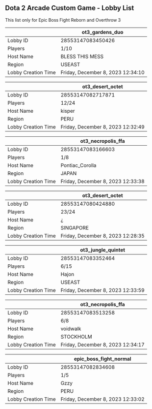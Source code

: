 ## Dota 2 Arcade Custom Game - Lobby List

This list only for Epic Boss Fight Reborn and Overthrow 3

|  | ot3_gardens_duo |
| ------ | ------ |
| Lobby ID | 28553147083450426 |
| Players | 1/10 |
| Host Name | BLESS THIS MESS |
| Region | USEAST |
| Lobby Creation Time | Friday, December 8, 2023 12:34:10 |


|  | ot3_desert_octet |
| ------ | ------ |
| Lobby ID | 28553147082717871 |
| Players | 12/24 |
| Host Name | kisper |
| Region | PERU |
| Lobby Creation Time | Friday, December 8, 2023 12:32:49 |


|  | ot3_necropolis_ffa |
| ------ | ------ |
| Lobby ID | 28553147083166603 |
| Players | 1/8 |
| Host Name | Pontiac_Corolla |
| Region | JAPAN |
| Lobby Creation Time | Friday, December 8, 2023 12:33:38 |


|  | ot3_desert_octet |
| ------ | ------ |
| Lobby ID | 28553147080424880 |
| Players | 23/24 |
| Host Name | ¿ |
| Region | SINGAPORE |
| Lobby Creation Time | Friday, December 8, 2023 12:28:35 |


|  | ot3_jungle_quintet |
| ------ | ------ |
| Lobby ID | 28553147083352464 |
| Players | 6/15 |
| Host Name | Hajon |
| Region | USEAST |
| Lobby Creation Time | Friday, December 8, 2023 12:33:59 |


|  | ot3_necropolis_ffa |
| ------ | ------ |
| Lobby ID | 28553147083513258 |
| Players | 6/8 |
| Host Name | voidwalk |
| Region | STOCKHOLM |
| Lobby Creation Time | Friday, December 8, 2023 12:34:17 |


|  | epic_boss_fight_normal |
| ------ | ------ |
| Lobby ID | 28553147082834608 |
| Players | 1/5 |
| Host Name | Gzzy |
| Region | PERU |
| Lobby Creation Time | Friday, December 8, 2023 12:33:02 |


